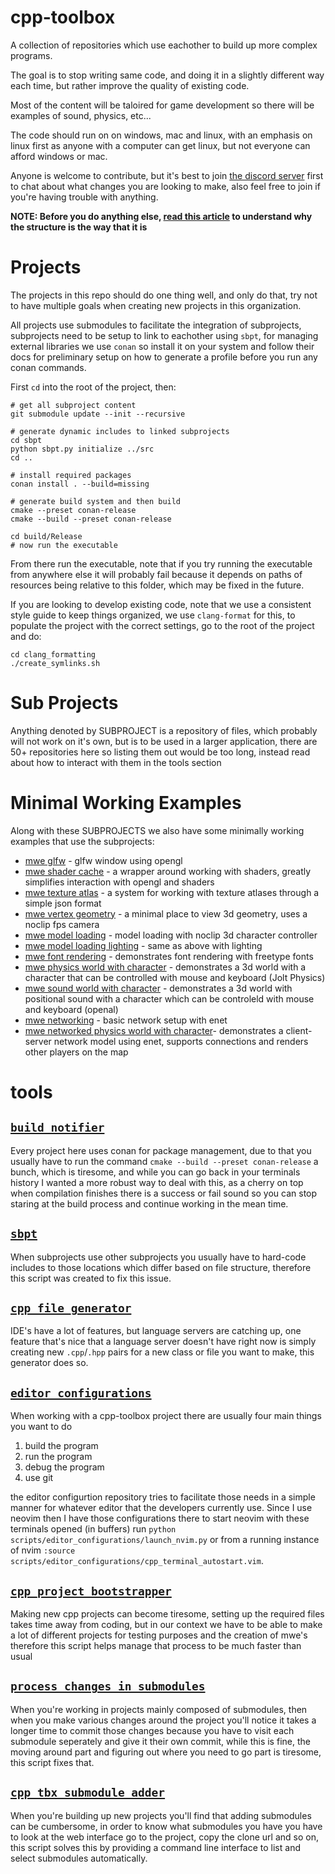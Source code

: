 # cpp-toolbox

A collection of repositories which use eachother to build up more complex programs. 

The goal is to stop writing same code, and doing it in a slightly different way each time, but rather improve the quality of existing code.

Most of the content will be taloired for game development so there will be examples of sound, physics, etc...

The code should run on on windows, mac and linux, with an emphasis on linux first as anyone with a computer can get linux, but not everyone can afford windows or mac.

Anyone is welcome to contribute, but it's best to join [the discord server](https://discord.gg/8yTdwdYSaQ) first to chat about what changes you are looking to make, also feel free to join if you're having trouble with anything.

**NOTE: Before you do anything else, [read this article](https://toolbox.cuppajoeman.com/tool_howtos/git/projects_as_composition_of_submodules.html) to understand why the structure is the way that it is**

# Projects
The projects in this repo should do one thing well, and only do that, try not to have multiple goals when creating new projects in this organization.

All projects use submodules to facilitate the integration of subprojects, subprojects need to be setup to link to eachother using `sbpt`, for managing external libraries we use `conan` so install it on your system and follow their docs for preliminary setup on how to generate a profile before you run any conan commands.

First `cd` into the root of the project, then: 

```
# get all subproject content
git submodule update --init --recursive

# generate dynamic includes to linked subprojects
cd sbpt
python sbpt.py initialize ../src
cd ..

# install required packages
conan install . --build=missing

# generate build system and then build
cmake --preset conan-release
cmake --build --preset conan-release

cd build/Release
# now run the executable
```

From there run the executable, note that if you try running the executable from anywhere else it will probably fail because it depends on paths of resources being relative to this folder, which may be fixed in the future. 

If you are looking to develop existing code, note that we use a consistent style guide to keep things organized, we use `clang-format` for this, to populate the project with the correct settings, go to the root of the project and do:
```
cd clang_formatting
./create_symlinks.sh
```

# Sub Projects
Anything denoted by SUBPROJECT is a repository of files, which probably will not work on it's own, but is to be used in a larger application, there are 50+ repositories here so listing them out would be too long, instead read about how to interact with them in the tools section


# Minimal Working Examples
Along with these SUBPROJECTS we also have some minimally working examples that use the subprojects:
* [mwe glfw](https://github.com/opengl-toolbox/mwe_glfw) - glfw window using opengl
* [mwe shader cache](https://github.com/cpp-toolbox/mwe_shader_cache) - a wrapper around working with shaders, greatly simplifies interaction with opengl and shaders
* [mwe texture atlas](https://github.com/cpp-toolbox/mwe_texture_atlas) - a system for working with texture atlases through a simple json format
* [mwe vertex geometry](https://github.com/cpp-toolbox/mwe_vertex_geometry) - a minimal place to view 3d geometry, uses a noclip fps camera
* [mwe model loading](https://github.com/opengl-toolbox/mwe_model_loading) - model loading with noclip 3d character controller
* [mwe model loading lighting](https://github.com/cpp-toolbox/mwe_model_loading_lighting) - same as above with lighting
* [mwe font rendering](https://github.com/opengl-toolbox/mwe_font_rendering) - demonstrates font rendering with freetype fonts
* [mwe physics world with character](https://github.com/opengl-toolbox/mwe_physics_world_with_character) - demonstrates a 3d world with a character that can be controlled with mouse and keyboard (Jolt Physics)
* [mwe sound world with character](https://github.com/opengl-toolbox/mwe_sound_world_with_character) - demonstrates a 3d world with positional sound with a character which can be controleld with mouse and keyboard (openal)
* [mwe networking](https://github.com/opengl-toolbox/mwe_networking) - basic network setup with enet
* [mwe networked physics world with character](https://github.com/opengl-toolbox/mwe_networked_physics_world_with_character)- demonstrates a client-server network model using enet, supports connections and renders other players on the map

# tools

## [`build_notifier`](https://github.com/cpp-toolbox/build_notifier)
Every project here uses conan for package management, due to that you usually have to run the command `cmake --build --preset conan-release` a bunch, which is tiresome, and while you can go back in your terminals history I wanted a more robust way to deal with this, as a cherry on top when compilation finishes there is a success or fail sound so you can stop staring at the build process and continue working in the mean time.

## [`sbpt`](https://github.com/cpp-toolbox/sbpt)
When subprojects use other subprojects you usually have to hard-code includes to those locations which differ based on file structure, therefore this script was created to fix this issue.

## [`cpp_file_generator`](https://github.com/cpp-toolbox/cpp_file_generator)
IDE's have a lot of features, but language servers are catching up, one feature that's nice that a language server doesn't have right now is simply creating new `.cpp`/`.hpp` pairs for a new class or file you want to make, this generator does so.

## [`editor_configurations`](https://github.com/cpp-toolbox/editor_configurations/)
When working with a cpp-toolbox project there are usually four main things you want to do
1. build the program
2. run the program
3. debug the program
4. use git
   
the editor configurtion repository tries to facilitate those needs in a simple manner for whatever editor that the developers currently use. Since I use neovim then I have those configurations there to start neovim with these terminals opened (in buffers) run `python scripts/editor_configurations/launch_nvim.py` or from a running instance of nvim `:source scripts/editor_configurations/cpp_terminal_autostart.vim`.


## [`cpp_project_bootstrapper`](https://github.com/cpp-toolbox/cpp_project_bootstrapper)
Making new cpp projects can become tiresome, setting up the required files takes time away from coding, but in our context we have to be able to make a lot of different projects for testing purposes and the creation of mwe's therefore this script helps manage that process to be much faster than usual

## [`process_changes_in_submodules`](https://github.com/cpp-toolbox/process_changes_in_submodules)
When you're working in projects mainly composed of submodules, then when you make various changes around the project you'll notice it takes a longer time to commit those changes because you have to visit each submodule seperately and give it their own commit, while this is fine, the moving around part and figuring out where you need to go part is tiresome, this script fixes that.

## [`cpp_tbx_submodule_adder`](https://github.com/cpp-toolbox/cpp_tbx_submodule_adder)
When you're building up new projects you'll find that adding submodules can be cumbersome, in order to know what submodules you have you have to look at the web interface go to the project, copy the clone url and so on, this script solves this by providing a command line interface to list and select submodules automatically.

